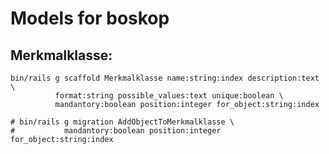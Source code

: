 Models for boskop
=================

Merkmalklasse:
--------------

    bin/rails g scaffold Merkmalklasse name:string:index description:text \
              format:string possible_values:text unique:boolean \
              mandantory:boolean position:integer for_object:string:index

    # bin/rails g migration AddObjectToMerkmalklasse \
    #           mandantory:boolean position:integer for_object:string:index

